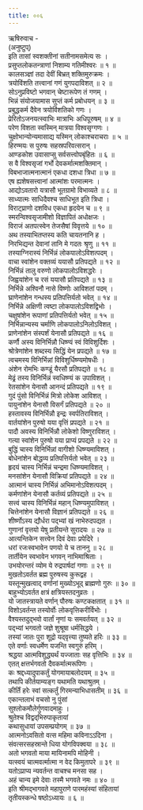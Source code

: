 ```yaml
---
title: ००६
---
```

ऋषिरुवाच -  
(अनुष्टुप्)  
इति तासां स्वशक्तीनां सतीनामसमेत्य सः ।  
प्रसुप्तलोकतन्त्राणां निशाम्य गतिमीश्वरः ॥ १ ॥  
कालसञ्ज्ञां तदा देवीं बिभ्रत् शक्तिमुरुक्रमः ।  
त्रयोविंशति तत्त्वानां गणं युगपदाविशत् ॥ २ ॥  
सोऽनुप्रविष्टो भगवान् चेष्टारूपेण तं गणम् ।  
भिन्नं संयोजयामास सुप्तं कर्म प्रबोधयन् ॥ ३ ॥  
प्रबुद्धकर्म दैवेन त्रयोविंशतिको गणः ।  
प्रेरितोऽजनयत्स्वाभिः मात्राभिः अधिपूरुषम् ॥ ४ ॥  
परेण विशता स्वस्मिन् मात्रया विश्वसृग्गणः ।  
चुक्षोभान्योन्यमासाद्य यस्मिन् लोकाश्चराचराः ॥ ५ ॥  
हिरण्मयः स पुरुषः सहस्रपरिवत्सरान् ।  
आण्डकोश उवासाप्सु सर्वसत्त्वोपबृंहितः ॥ ६ ॥  
स वै विश्वसृजां गर्भो देवकर्मात्मशक्तिमान् ।  
विबभाजात्मनात्मानं एकधा दशधा त्रिधा ॥ ७ ॥  
एष ह्यशेषसत्त्वानां आत्मांशः परमात्मनः ।  
आद्योऽवतारो यत्रासौ भूतग्रामो विभाव्यते ॥ ८ ॥  
साध्यात्मः साधिदैवश्च साधिभूत इति त्रिधा ।  
विराट्प्राणो दशविध एकधा हृदयेन च ॥ ९ ॥  
स्मरन्विश्वसृजामीशो विज्ञापितं अधोक्षजः ।  
विराजं अतपत्स्वेन तेजसैषां विवृत्तये ॥ १० ॥  
अथ तस्याभितप्तस्य कति चायतनानि ह ।  
निरभिद्यन्त देवानां तानि मे गदतः श्रृणु ॥ ११ ॥  
तस्याग्निरास्यं निर्भिन्नं लोकपालोऽविशत्पदम् ।  
वाचा स्वांशेन वक्तव्यं ययासौ प्रतिपद्यते ॥ १२ ॥  
निर्भिन्नं तालु वरुणो लोकपालोऽविशद्धरेः ।  
जिह्वयांशेन च रसं ययासौ प्रतिपद्यते ॥ १३ ॥  
निर्भिन्ने अश्विनौ नासे विष्णोः आविशतां पदम् ।  
घ्राणेनांशेन गन्धस्य प्रतिपत्तिर्यतो भवेत् ॥ १४ ॥  
निर्भिन्ने अक्षिणी त्वष्टा लोकपालोऽविशद्विभोः ।  
चक्षुषांशेन रूपाणां प्रतिपत्तिर्यतो भवेत् ॥ १५ ॥  
निर्भिन्नान्यस्य चर्माणि लोकपालोऽनिलोऽविशत् ।  
प्राणेनांशेन संस्पर्शं येनासौ प्रतिपद्यते ॥ १६ ॥  
कर्णौ अस्य विनिर्भिन्नौ धिष्ण्यं स्वं विविशुर्दिशः ।  
श्रोत्रेणांशेन शब्दस्य सिद्धिं येन प्रपद्यते ॥ १७ ॥  
त्वचमस्य विनिर्भिन्नां विविशुर्धिष्ण्यमोषधीः ।  
अंशेन रोमभिः कण्डूं यैरसौ प्रतिपद्यते ॥ १८ ॥  
मेढ्रं तस्य विनिर्भिन्नं स्वधिष्ण्यं क उपाविशत् ।  
रेतसांशेन येनासौ आनन्दं प्रतिपद्यते ॥ १९ ॥  
गुदं पुंसो विनिर्भिन्नं मित्रो लोकेश आविशत् ।  
पायुनांशेन येनासौ विसर्गं प्रतिपद्यते ॥ २० ॥  
हस्तावस्य विनिर्भिन्नौ इन्द्रः स्वर्पतिराविशत् ।  
वार्तयांशेन पुरुषो यया वृत्तिं प्रपद्यते ॥ २१ ॥  
पादौ अवस्य विनिर्भिन्नौ लोकेशो विष्णुराविशत् ।  
गत्या स्वांशेन पुरुषो यया प्राप्यं प्रपद्यते ॥ २२ ॥  
बुद्धिं चास्य विनिर्भिन्नां वागीशो धिष्ण्यमाविशत् ।  
बोधेनांशेन बोद्धव्य प्रतिपत्तिर्यतो भवेत् ॥ २३ ॥  
हृदयं चास्य निर्भिन्नं चन्द्रमा धिष्ण्यमाविशत् ।  
मनसांशेन येनासौ विक्रियां प्रतिपद्यते ॥ २४ ॥  
आत्मानं चास्य निर्भिन्नं अभिमानोऽविशत्पदम् ।  
कर्मणांशेन येनासौ कर्तव्यं प्रतिपद्यते ॥ २५ ॥  
सत्त्वं चास्य विनिर्भिन्नं महान् धिष्ण्यमुपाविशत् ।  
चित्तेनांशेन येनासौ विज्ञानं प्रतिपद्यते ॥ २६ ॥  
शीर्ष्णोऽस्य द्यौर्धरा पद्भ्यां खं नाभेरुदपद्यत ।  
गुणानां वृत्तयो येषु प्रतीयन्ते सुरादयः ॥ २७ ॥  
आत्यन्तिकेन सत्त्वेन दिवं देवाः प्रपेदिरे ।  
धरां रजःस्वभावेन पणयो ये च ताननु ॥ २८ ॥  
तार्तीयेन स्वभावेन भगवन् नाभिमाश्रिताः ।  
उभयोरन्तरं व्योम ये रुद्रपार्षदां गणाः ॥ २९ ॥  
मुखतोऽवर्तत ब्रह्म पुरुषस्य कुरूद्वह ।  
यस्तून्मुखत्वाद् वर्णानां मुख्योऽभूद् ब्राह्मणो गुरुः ॥ ३० ॥  
बाहुभ्योऽवर्तत क्षत्रं क्षत्रियस्तदनुव्रतः ।  
यो जातस्त्रायते वर्णान् पौरुषः कण्टकक्षतात् ॥ ३१ ॥  
विशोऽवर्तन्त तस्योर्वोः लोकवृत्तिकरीर्विभोः ।  
वैश्यस्तदुद्भवो वार्तां नृणां यः समवर्तयत् ॥ ३२ ॥  
पद्भ्यां भगवतो जज्ञे शुश्रूषा धर्मसिद्धये ।  
तस्यां जातः पुरा शूद्रो यद्‌वृत्त्या तुष्यते हरिः ॥ ३३ ॥  
एते वर्णाः स्वधर्मेण यजन्ति स्वगुरुं हरिम् ।  
श्रद्धया आत्मविशुद्ध्यर्थं यज्जाताः सह वृत्तिभिः ॥ ३४ ॥  
एतत् क्षत्तर्भगवतो दैवकर्मात्मरूपिणः ।  
कः श्रद्दध्यादुपाकर्तुं योगमायाबलोदयम् ॥ ३५ ॥  
तथापि कीर्तयाम्यङ्ग यथामति यथाश्रुतम् ।  
कीर्तिं हरेः स्वां सत्कर्तुं गिरमन्याभिधासतीम् ॥ ३६ ॥  
एकान्तलाभं वचसो नु पुंसां  
सुश्लोकमौलेर्गुणवादमाहुः ।  
श्रुतेश्च विद्वद्‌भिरुपाकृतायां  
कथासुधायां उपसम्प्रयोगम् ॥ ३७ ॥  
आत्मनोऽवसितो वत्स महिमा कविनाऽऽदिना ।  
संवत्सरसहस्रान्ते धिया योगविपक्वया ॥ ३८ ॥  
अतो भगवतो माया मायिनामपि मोहिनी ।  
यत्स्वयं चात्मवर्त्मात्मा न वेद किमुतापरे ॥ ३९ ॥  
यतोऽप्राप्य न्यवर्तन्त वाचश्च मनसा सह ।  
अहं चान्य इमे देवाः तस्मै भगवते नमः ॥ ४० ॥  
इति श्रीमद्‌भागवते महापुराणे पारमहंस्यां संहितायां  
तृतीयस्कन्धे षष्ठोऽध्यायः ॥ ६ ॥